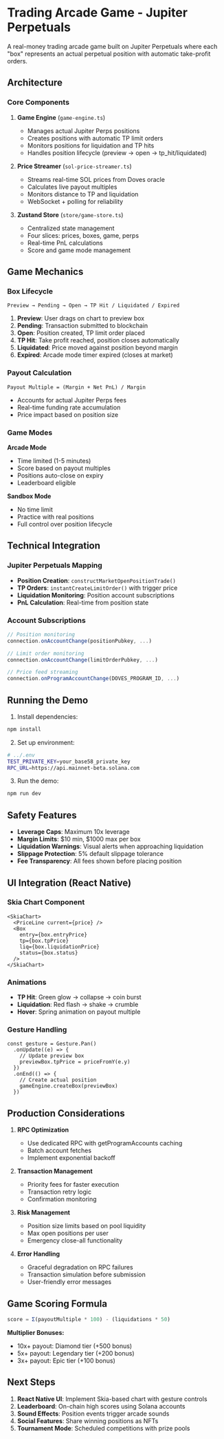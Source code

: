 # Trading Arcade Game - Jupiter Perpetuals


A real-money trading arcade game built on Jupiter Perpetuals where each "box" represents an actual perpetual position with automatic take-profit orders.

## Architecture

### Core Components

1. **Game Engine** (`game-engine.ts`)
   - Manages actual Jupiter Perps positions
   - Creates positions with automatic TP limit orders
   - Monitors positions for liquidation and TP hits
   - Handles position lifecycle (preview → open → tp_hit/liquidated)

2. **Price Streamer** (`sol-price-streamer.ts`)
   - Streams real-time SOL prices from Doves oracle
   - Calculates live payout multiples
   - Monitors distance to TP and liquidation
   - WebSocket + polling for reliability

3. **Zustand Store** (`store/game-store.ts`)
   - Centralized state management
   - Four slices: prices, boxes, game, perps
   - Real-time PnL calculations
   - Score and game mode management

## Game Mechanics

### Box Lifecycle
```
Preview → Pending → Open → TP Hit / Liquidated / Expired
```

1. **Preview**: User drags on chart to preview box
2. **Pending**: Transaction submitted to blockchain
3. **Open**: Position created, TP limit order placed
4. **TP Hit**: Take profit reached, position closes automatically
5. **Liquidated**: Price moved against position beyond margin
6. **Expired**: Arcade mode timer expired (closes at market)

### Payout Calculation
```
Payout Multiple = (Margin + Net PnL) / Margin
```
- Accounts for actual Jupiter Perps fees
- Real-time funding rate accumulation
- Price impact based on position size

### Game Modes

**Arcade Mode**
- Time limited (1-5 minutes)
- Score based on payout multiples
- Positions auto-close on expiry
- Leaderboard eligible

**Sandbox Mode**
- No time limit
- Practice with real positions
- Full control over position lifecycle

## Technical Integration

### Jupiter Perpetuals Mapping
- **Position Creation**: `constructMarketOpenPositionTrade()`
- **TP Orders**: `instantCreateLimitOrder()` with trigger price
- **Liquidation Monitoring**: Position account subscriptions
- **PnL Calculation**: Real-time from position state

### Account Subscriptions
```typescript
// Position monitoring
connection.onAccountChange(positionPubkey, ...)

// Limit order monitoring  
connection.onAccountChange(limitOrderPubkey, ...)

// Price feed streaming
connection.onProgramAccountChange(DOVES_PROGRAM_ID, ...)
```

## Running the Demo

1. Install dependencies:
```bash
npm install
```

2. Set up environment:
```bash
# ../.env
TEST_PRIVATE_KEY=your_base58_private_key
RPC_URL=https://api.mainnet-beta.solana.com
```

3. Run the demo:
```bash
npm run dev
```

## Safety Features

- **Leverage Caps**: Maximum 10x leverage
- **Margin Limits**: $10 min, $1000 max per box
- **Liquidation Warnings**: Visual alerts when approaching liquidation
- **Slippage Protection**: 5% default slippage tolerance
- **Fee Transparency**: All fees shown before placing position

## UI Integration (React Native)

### Skia Chart Component
```tsx
<SkiaChart>
  <PriceLine current={price} />
  <Box 
    entry={box.entryPrice}
    tp={box.tpPrice}
    liq={box.liquidationPrice}
    status={box.status}
  />
</SkiaChart>
```

### Animations
- **TP Hit**: Green glow → collapse → coin burst
- **Liquidation**: Red flash → shake → crumble
- **Hover**: Spring animation on payout multiple

### Gesture Handling
```tsx
const gesture = Gesture.Pan()
  .onUpdate((e) => {
    // Update preview box
    previewBox.tpPrice = priceFromY(e.y)
  })
  .onEnd(() => {
    // Create actual position
    gameEngine.createBox(previewBox)
  })
```

## Production Considerations

1. **RPC Optimization**
   - Use dedicated RPC with getProgramAccounts caching
   - Batch account fetches
   - Implement exponential backoff

2. **Transaction Management**
   - Priority fees for faster execution
   - Transaction retry logic
   - Confirmation monitoring

3. **Risk Management**
   - Position size limits based on pool liquidity
   - Max open positions per user
   - Emergency close-all functionality

4. **Error Handling**
   - Graceful degradation on RPC failures
   - Transaction simulation before submission
   - User-friendly error messages

## Game Scoring Formula

```typescript
score = Σ(payoutMultiple * 100) - (liquidations * 50)
```

**Multiplier Bonuses:**
- 10x+ payout: Diamond tier (+500 bonus)
- 5x+ payout: Legendary tier (+200 bonus)
- 3x+ payout: Epic tier (+100 bonus)

## Next Steps

1. **React Native UI**: Implement Skia-based chart with gesture controls
2. **Leaderboard**: On-chain high scores using Solana accounts
3. **Sound Effects**: Position events trigger arcade sounds
4. **Social Features**: Share winning positions as NFTs
5. **Tournament Mode**: Scheduled competitions with prize pools
